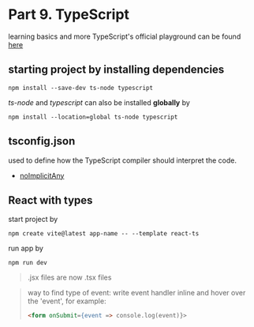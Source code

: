 # Part 9. **TypeScript**

learning basics and more
TypeScript's official playground can be found [here](https://www.typescriptlang.org/play)

## starting project by installing dependencies

```shell
npm install --save-dev ts-node typescript
```

_ts-node_ and _typescript_ can also be installed **globally** by

```shell
npm install --location=global ts-node typescript
```

## tsconfig.json

used to define how the TypeScript compiler should interpret the code.

- [noImplicitAny](https://www.typescriptlang.org/tsconfig#noImplicitAny)

## React with types

start project by

```shell
npm create vite@latest app-name -- --template react-ts
```

run app by

```shell
npm run dev
```

> .jsx files are now .tsx files

> way to find type of event:
> write event handler inline and hover over the 'event',
> for example:
>
> ```html
> <form onSubmit={event => console.log(event)}>
> ```
